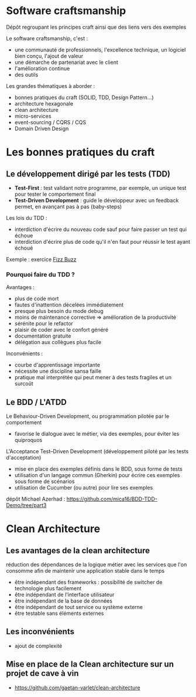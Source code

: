 # Software craftsmanship
Dépôt regroupant les principes craft ainsi que des liens vers des exemples

Le software craftsmanship, c'est :
- une communauté de professionnels, l'excellence technique, un logiciel bien conçu, l'ajout de valeur
- une démarche de partenariat avec le client
- l'amélioration continue
- des outils

Les grandes thématiques à aborder :
- bonnes pratiques du craft (SOLID, TDD, Design Pattern…)
- architecture hexagonale
- clean architecture
- micro-services
- event-sourcing / CQRS / CQS
- Domain Driven Design

# Les bonnes pratiques du craft

## Le développement dirigé par les tests (TDD)

- **Test-First** : test validant notre programme, par exemple, un unique test pour tester le comportement final
- **Test-Driven Development** : guide le développeur avec un feedback permet, en avançant pas à pas (baby-steps)

Les lois du TDD :
- interdiction d'écrire du nouveau code sauf pour faire passer un test qui échoue
- interdiction d'écrire plus de code qu'il n'en faut pour réussir le test ayant échoué

Exemple : exercice [Fizz Buzz](https://github.com/gaetan-varlet/fizz-buzz)

### Pourquoi faire du TDD ?

Avantages :
- plus de code mort
- fautes d'inattention décelées immédiatement
- presque plus besoin du mode debug
- moins de maintenance corrective => amélioration de la productivité
- sérénite pour le refactor
- plaisir de coder avec le confort généré
- documentation gratuite
- délégation aux collègues plus facile

Inconvénients :
- courbe d'apprentissage importante
- nécessite une discipline sansa faille
- pratique mal interprétée qui peut mener à des tests fragiles et un surcoût



## Le BDD / L'ATDD

Le Behaviour-Driven Development, ou programmation pilotée par le comportement
- favorise le dialogue avec le métier, via des exemples, pour éviter les quiproquos

L'Acceptance Test–Driven Development (développement piloté par les tests d'acceptation)
- mise en place des exemples définis dans le BDD, sous forme de tests
- utilisation d'un langage commun (Gherkin) pour écrire ces exemples sous forme de scénarios
- utilisation de Cucumber (ou autre) pour lire ses exemples

dépôt Michael Azerhad : https://github.com/mica16/BDD-TDD-Demo/tree/part3



# Clean Architecture

## Les avantages de la clean architecture

réduction des dépendances de la logique métier avec les services que l'on consomme afin de maintenir une application stable dans le temps
- être indépendant des frameworks : possibilité de switcher de technologie plus facilement
- être indépendant de l'interface utilisateur
- être indépendant de la base de données
- être indépendant de tout service ou système externe
- être testable sans éléments externes

## Les inconvénients

- ajout de complexité


## Mise en place de la Clean architecture sur un projet de cave à vin

- https://github.com/gaetan-varlet/clean-architecture